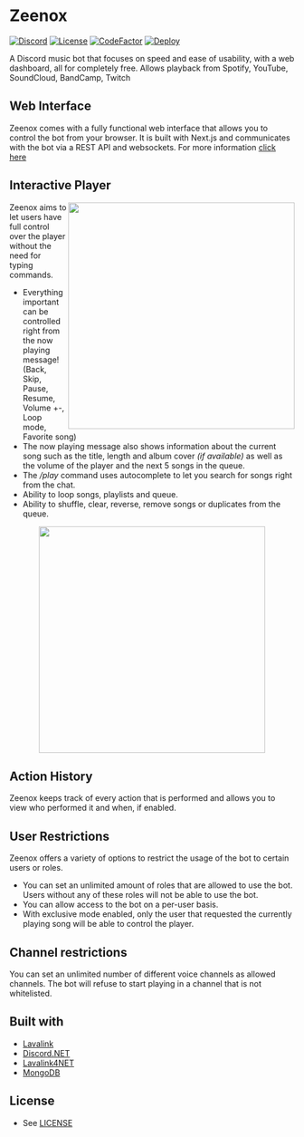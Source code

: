 # Zeenox

[![Discord](https://discordapp.com/api/guilds/863751874922676234/widget.png)](https://discord.gg/hGxaMkfMBR)
[![License](https://img.shields.io/github/license/kmen1/kbot)](https://github.com/KMen1/Zeenox/blob/main/LICENSE)
[![CodeFactor](https://www.codefactor.io/repository/github/kmen1/zeenox/badge)](https://www.codefactor.io/repository/github/kmen1/zeenox)
[![Deploy](https://github.com/KMen1/Zeenox/actions/workflows/deploy.yml/badge.svg)](https://github.com/KMen1/Zeenox/actions/workflows/deploy.yml)

A Discord music bot that focuses on speed and ease of usability, with a web dashboard, all for completely free. Allows playback from Spotify, YouTube, SoundCloud, BandCamp, Twitch

## Web Interface

Zeenox comes with a fully functional web interface that allows you to control the bot from your browser. It is built with Next.js and communicates with the bot via a REST API and websockets.
For more information [click here](https://github.com/KMen1/Zeenox-Web)

## Interactive Player

<p><img src="https://img001.prntscr.com/file/img001/BrF1mH45QzG8IlqoUdWuHg.png" height="400" align="right"></p>
Zeenox aims to let users have full control over the player without the need for typing commands.

- Everything important can be controlled right from the now playing message! (Back, Skip, Pause, Resume, Volume +-, Loop mode, Favorite song)
- The now playing message also shows information about the current song such as the title, length and album cover _(if available)_ as well as the volume of the player and the next 5 songs in the queue.
- The _/play_ command uses autocomplete to let you search for songs right from the chat.
- Ability to loop songs, playlists and queue.
- Ability to shuffle, clear, reverse, remove songs or duplicates from the queue.
<center><p><img src="https://img001.prntscr.com/file/img001/NoFKqOzgQIidxYS99kdq7w.png" width="400" align="center"></center>

## Action History

Zeenox keeps track of every action that is performed and allows you to view who performed it and when, if enabled.

## User Restrictions

Zeenox offers a variety of options to restrict the usage of the bot to certain users or roles.

- You can set an unlimited amount of roles that are allowed to use the bot. Users without any of these roles will not be able to use the bot.
- You can allow access to the bot on a per-user basis.
- With exclusive mode enabled, only the user that requested the currently playing song will be able to control the player.

## Channel restrictions

You can set an unlimited number of different voice channels as allowed channels. The bot will refuse to start playing in a channel that is not whitelisted.

## Built with

- [Lavalink](https://github.com/freyacodes/Lavalink)
- [Discord.NET](https://github.com/discord-net/Discord.Net)
- [Lavalink4NET](https://github.com/angelobreuer/Lavalink4NET)
- [MongoDB](https://github.com/mongodb/mongo-csharp-driver)

## License

- See [LICENSE](https://github.com/KMen1/Zeenox/blob/main/LICENSE)
